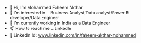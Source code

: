 - 👋 Hi, I’m Mohammed Faheem Akthar
- 👀 I’m interested in ...Business Analyst/Data analyst/Power Bi developer/Data Engineer
- 🌱 I’m currently working in India as a Data Engineer
- 📫 How to reach me ...LinkedIn
- 🤙 LinkedIn Id: www.linkedin.com/in/faheem-akthar-mohammed

<!---
Faheem5555/faheem5555 is a ✨ special ✨ repository because its `README.md` (this file) appears on your GitHub profile.
You can click the Preview link to take a look at your changes.
--->
